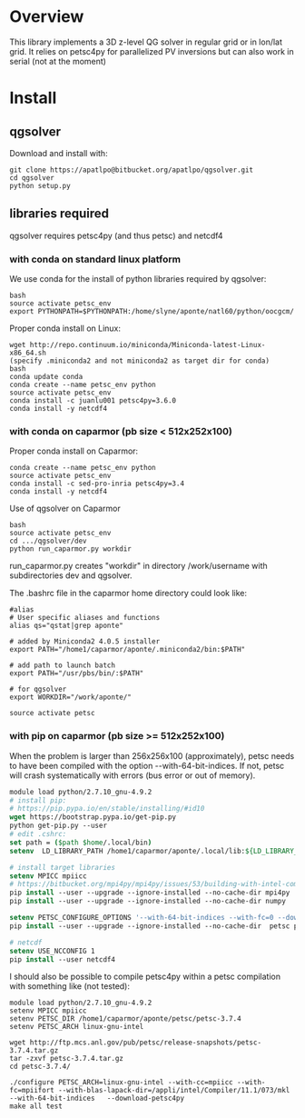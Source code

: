 

# Overview

This library implements a 3D z-level QG solver in regular grid or in lon/lat 
grid.
It relies on petsc4py for parallelized PV inversions but can also work in serial
(not at the moment)


# Install

## qgsolver

Download and install with:
```
git clone https://apatlpo@bitbucket.org/apatlpo/qgsolver.git
cd qgsolver
python setup.py
```

## libraries required

qgsolver requires petsc4py (and thus petsc) and netcdf4

### with conda on standard linux platform

We use conda for the install of python libraries required by qgsolver:
```
bash
source activate petsc_env
export PYTHONPATH=$PYTHONPATH:/home/slyne/aponte/natl60/python/oocgcm/
```

Proper conda install on Linux:
```
wget http://repo.continuum.io/miniconda/Miniconda-latest-Linux-x86_64.sh
(specify .miniconda2 and not miniconda2 as target dir for conda)
bash
conda update conda
conda create --name petsc_env python
source activate petsc_env
conda install -c juanlu001 petsc4py=3.6.0
conda install -y netcdf4
```

### with conda on caparmor (pb size < 512x252x100)

Proper conda install on Caparmor:
```
conda create --name petsc_env python
source activate petsc_env
conda install -c sed-pro-inria petsc4py=3.4
conda install -y netcdf4
```

Use of qgsolver on Caparmor
```
bash
source activate petsc_env
cd .../qgsolver/dev
python run_caparmor.py workdir
```
run\_caparmor.py creates "workdir" in directory /work/username with subdirectories dev and qgsolver.

The .bashrc file in the caparmor home directory could look like:
```
#alias
# User specific aliases and functions
alias qs="qstat|grep aponte"

# added by Miniconda2 4.0.5 installer
export PATH="/home1/caparmor/aponte/.miniconda2/bin:$PATH"

# add path to launch batch
export PATH="/usr/pbs/bin/:$PATH"

# for qgsolver
export WORKDIR="/work/aponte/"

source activate petsc
```

### with pip on caparmor (pb size >= 512x252x100)

When the problem is larger than 256x256x100 (approximately),
petsc needs to have been compiled with the option --with-64-bit-indices.
If not, petsc will crash systematically with errors (bus error or out of memory).

```csh
module load python/2.7.10_gnu-4.9.2
# install pip:
# https://pip.pypa.io/en/stable/installing/#id10
wget https://bootstrap.pypa.io/get-pip.py
python get-pip.py --user
# edit .cshrc:
set path = ($path $home/.local/bin)
setenv  LD_LIBRARY_PATH /home1/caparmor/aponte/.local/lib:${LD_LIBRARY_PATH}

# install target libraries
setenv MPICC mpiicc
# https://bitbucket.org/mpi4py/mpi4py/issues/53/building-with-intel-compiler-failed
pip install --user --upgrade --ignore-installed --no-cache-dir mpi4py
pip install --user --upgrade --ignore-installed --no-cache-dir numpy

setenv PETSC_CONFIGURE_OPTIONS '--with-64-bit-indices --with-fc=0 --download-f2cblaslapack'
pip install --user --upgrade --ignore-installed --no-cache-dir  petsc petsc4py

# netcdf
setenv USE_NCCONFIG 1
pip install --user netcdf4
```

I should also be possible to compile petsc4py within a petsc compilation with
something like (not tested):
```
module load python/2.7.10_gnu-4.9.2
setenv MPICC mpiicc
setenv PETSC_DIR /home1/caparmor/aponte/petsc/petsc-3.7.4
setenv PETSC_ARCH linux-gnu-intel

wget http://ftp.mcs.anl.gov/pub/petsc/release-snapshots/petsc-3.7.4.tar.gz
tar -zxvf petsc-3.7.4.tar.gz
cd petsc-3.7.4/

./configure PETSC_ARCH=linux-gnu-intel --with-cc=mpiicc --with-fc=mpiifort --with-blas-lapack-dir=/appli/intel/Compiler/11.1/073/mkl  --with-64-bit-indices   --download-petsc4py
make all test
```



